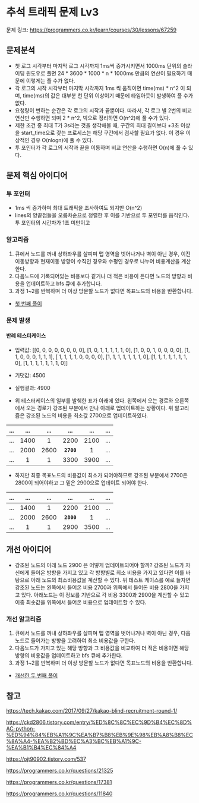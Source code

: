 # 추석 트래픽 문제 Lv3
문제 링크: https://programmers.co.kr/learn/courses/30/lessons/67259

## 문제분석 
* 첫 로그 시각부터 마지막 로그 시각까지 1ms씩 증가시키면서 1000ms 단위의 슬라이딩 윈도우로 풀면 24 * 3600 * 1000 * n * 1000ms 만큼의 연산이 필요하기 때문에 이렇게는 풀 수가 없다.
* 각 로그의 시작 시각부터 마지막 시각까지 1ms 씩 움직이면 time(ms) * n^2 이 되며, time(ms)의 값은 대부분 천 단위 이상이기 때문에 타임아웃이 발생하여 풀 수가 없다.
* 요청량이 변하는 순간은 각 로그의 시작과 끝뿐이다. 따라서, 각 로그 별 2번의 비교 연산만 수행하면 되며 2 * n^2, 빅오로 정리하면 O(n^2)에 풀 수가 있다.
* 제한 조건 중 최대 T가 3s라는 것을 생각해볼 때, 구간의 최대 길이보다 +3초 이상을 start_time으로 갖는 프로세스는 해당 구간에서 검사할 필요가 없다. 이 경우 이상적인 경우 O(nlogn)에 풀 수 있다.
* 투 포인터가 각 로그의 시작과 끝을 이동하며 비교 연산을 수행하면 O(n)에 풀 수 있다.

## 문제 핵심 아이디어
###  투 포인터
* 1ms 씩 증가하며 최대 트래픽을 조사하여도 되지만 O(n^2)
* lines의 양끝점들을 오름차순으로 정렬한 후 이를 기반으로 투 포인터를 움직인다. 투 포인터의 시간차가 1초 미만이고 
### 알고리즘
 1. 큐에서 노드를 꺼내 상하좌우를 살피며 맵 영역을 벗어나거나 벽이 아닌 경우, 이전 이동방향과 현재이동 방향이 수직인 경우와 수평인 경우로 나누어 비용계산을 계산한다.
 2. 다음노드에 기록되어있는 비용보다 같거나 더 적은 비용이 든다면 노드의 방향과 비용을 업데이트하고 bfs 큐에 추가합니다.
 3. 과정 1~2를 반복하며 더 이상 방문할 노드가 없다면 목표노드의 비용을 반환합니다. 

* [첫 번째 풀이](constructionRaceway1.py)

### 문제 발생 

#### 반례 테스터케이스
* 입력값: [[0, 0, 0, 0, 0, 0, 0, 0], [1, 0, 1, 1, 1, 1, 1, 0], [1, 0, 0, 1, 0, 0, 0, 0], [1, 1, 0, 0, 0, 1, 1, 1], [
    1, 1, 1, 1, 0, 0, 0, 0], [1, 1, 1, 1, 1, 1, 1, 0], [1, 1, 1, 1, 1, 1, 1, 0], [1, 1, 1, 1, 1, 1, 1, 0]]
* 기댓값: 4500
* 실행결과: 4900

* 위 테스터케이스의 일부를 발췌한 표가 아래에 있다. 왼쪽에서 오는 경로와 오른쪽에서 오는 경로가 강조된 부분에서 만나 아래로 업데이트하는 상황이다. 위 알고리즘은 강조된 노드의 비용을 최소값 2700으로 업데이트하였다. 

...|...|...|...|...|...
:---:|:---:|:---:|:---:|:---:|:---:|
...|1400|1|2200|2100|...|
...|2000|2600|**`2700`**|1|...|
...|1|1|3300|3900|...|

* 하지만 최종 목표노드의 비용값이 최소가 되어야하므로 강조된 부분에서 2700은 2800이 되어야하고 그 밑은 2900으로 업데이트 되어야 한다.

...|...|...|...|...|...
:---:|:---:|:---:|:---:|:---:|:---:|
...|1400|1|2200|2100|...|
...|2000|2600|**`2800`**|1|...|
...|1|1|2900|3500|...|

## 개선 아이디어
* 강조된 노드의 아래 노드 2900 은 어떻게 업데이트되어야 할까? 강조된 노드가 자신에게 들어온 방향을 가지고 있고 각 방향별로 최소 비용을 가지고 있다면 이를 바탕으로 아래 노드의 최소비용값을 계산할 수 있다. 위 테스트 케이스를 예로 들자면 강조된 노드는 왼쪽에서 들어온 비용 2700과 위쪽에서 들어돈 비용 2800을 가지고 있다. 아래노드는 이 정보를 기반으로 각 비용 3300과 2900을 계산할 수 있고 이중 최솟값을 위쪽에서 들어온 비용으로 업데이트할 수 있다. 
    
### 개선 알고리즘
 1. 큐에서 노드를 꺼내 상하좌우를 살피며 맵 영역을 벗어나거나 벽이 아닌 경우, 다음 노드로 들어가는 방향을 고려하여 최소 비용값을 구한다.
 2. 다음노드가 가지고 있는 해당 방향과 그 비용값을 비교하여 더 적은 비용이면 해당방향의 비용값을 업데이트하고 bfs 큐에 추가한다.
 3. 과정 1~2를 반복하며 더 이상 방문할 노드가 없다면 목표노드의 비용을 반환합니다. 

* [개선한 두 번째 풀이](constructionRaceway2.py)

## 참고
https://tech.kakao.com/2017/09/27/kakao-blind-recruitment-round-1/



https://ckd2806.tistory.com/entry/%ED%8C%8C%EC%9D%B4%EC%8D%AC-python-%ED%94%84%EB%A1%9C%EA%B7%B8%EB%9E%98%EB%A8%B8%EC%8A%A4-%EA%B2%BD%EC%A3%BC%EB%A1%9C-%EA%B1%B4%EC%84%A4

https://ojt90902.tistory.com/537

https://programmers.co.kr/questions/21325

https://programmers.co.kr/questions/17381

https://programmers.co.kr/questions/11840
